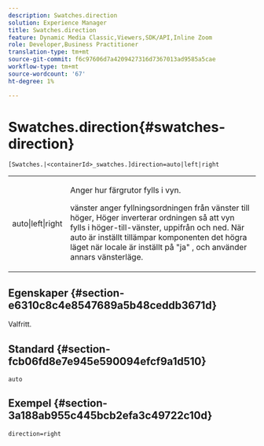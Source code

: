 ```yaml
---
description: Swatches.direction
solution: Experience Manager
title: Swatches.direction
feature: Dynamic Media Classic,Viewers,SDK/API,Inline Zoom
role: Developer,Business Practitioner
translation-type: tm+mt
source-git-commit: f6c97606d7a4209427316d7367013ad9585a5cae
workflow-type: tm+mt
source-wordcount: '67'
ht-degree: 1%

---
```



# Swatches.direction{#swatches-direction}

`[Swatches.|<containerId>_swatches.]direction=auto|left|right`

<table id="table_8DA8AC17A6FB4EC09DC9384B812D841C"> 
 <tbody> 
  <tr> 
   <td colname="col1"> <p> <span class="codeph"> auto|left|right  </span> </p> </td> 
   <td colname="col2"> <p> Anger hur färgrutor fylls i vyn. </p> <p> <span class="codeph"> vänster  </span> anger fyllningsordningen från vänster till höger,  <span class="codeph"> Höger  </span> inverterar ordningen så att vyn fylls i höger-till-vänster, uppifrån och ned. När <span class="codeph"> auto </span> är inställt tillämpar komponenten det högra läget när locale är inställt på <span class="codeph"> "ja" </span>, och använder annars vänsterläge. </p> </td> 
  </tr> 
 </tbody> 
</table>

## Egenskaper {#section-e6310c8c4e8547689a5b48ceddb3671d}

Valfritt.

## Standard {#section-fcb06fd8e7e945e590094efcf9a1d510}

`auto`

## Exempel {#section-3a188ab955c445bcb2efa3c49722c10d}

`direction=right`
